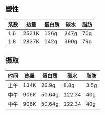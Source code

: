 ## 塑性
|系数|热量|蛋白质|碳水|脂肪|
| --- | --- | --- | --- | --- |
|1.6|2521K|126g|347g|70g|
|1.8|2837K|142g|390g|79g|


## 摄取
|时间|热量|蛋白质|碳水|脂肪|
| --- | --- | --- | --- | --- |
|上午|134K|26.9g|8.8g|3.5g|
|中午|906K|50.64g|122.34|40g|
|中午|906K|50.64g|122.34|40g|